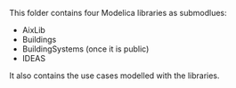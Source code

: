 This folder contains four Modelica libraries as submodlues:
 - AixLib
 - Buildings
 - BuildingSystems (once it is public)
 - IDEAS

It also contains the use cases modelled with the libraries.
